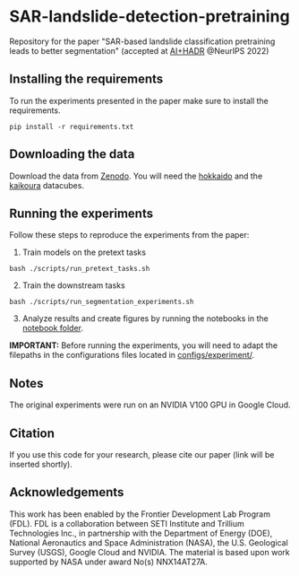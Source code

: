 # SAR-landslide-detection-pretraining
Repository for the paper "SAR-based landslide classification pretraining leads to better segmentation" (accepted at [AI+HADR](https://www.hadr.ai/home) @NeurIPS 2022)

## Installing the requirements
To run the experiments presented in the paper make sure to install the requirements.

`pip install -r requirements.txt`

## Downloading the data 

Download the data from [Zenodo](https://doi.org/10.5281/zenodo.7248056). You will need the [hokkaido](https://zenodo.org/record/7248056/files/hokkaido_japan.zip) and the [kaikoura](https://zenodo.org/record/7248056/files/kaikoura_newzealand.zip) datacubes.

## Running the experiments

Follow these steps to reproduce the experiments from the paper:

1) Train models on the pretext tasks

`bash ./scripts/run_pretext_tasks.sh`

2) Train the downstream tasks

`bash ./scripts/run_segmentation_experiments.sh`

3) Analyze results and create figures by running the notebooks in the [notebook folder](https://github.com/VMBoehm/SAR-landslide-detection-pretraining/tree/main/notebooks).

**IMPORTANT:** Before running the experiments, you will need to adapt the filepaths in the configurations files located in [configs/experiment/](https://github.com/VMBoehm/SAR-landslide-detection-pretraining/tree/main/configs/experiment).

## Notes

The original experiments were run on an NVIDIA V100 GPU in Google Cloud.

## Citation

If you use this code for your research, please cite our paper (link will be inserted shortly).


## Acknowledgements

This work has been enabled by the Frontier Development Lab Program (FDL). FDL is a collaboration between SETI Institute and Trillium Technologies Inc., in partnership with the Department of Energy (DOE), National Aeronautics and Space Administration (NASA), the U.S. Geological Survey (USGS), Google Cloud and NVIDIA. The material is based upon work supported by NASA under award No(s) NNX14AT27A.
